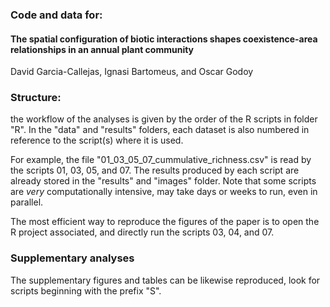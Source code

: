 ### Code and data for: 

#### The spatial configuration of biotic interactions shapes coexistence-area relationships in an annual plant community

David Garcia-Callejas, Ignasi Bartomeus, and Oscar Godoy

### Structure:

the workflow of the analyses is given by the order of the R scripts in folder "R".
In the "data" and "results" folders, each dataset is also numbered in reference to the script(s)
where it is used.

For example, the file "01_03_05_07_cummulative_richness.csv" is read by the scripts 01, 03, 05, and 07.
The results produced by each script are already stored in the "results" and "images" folder.
Note that some scripts are *very* computationally intensive, may take days or weeks to run,
even in parallel.

The most efficient way to reproduce the figures of the paper is to open the R project associated, 
and directly run the scripts 03, 04, and 07. 

### Supplementary analyses

The supplementary figures and tables can be likewise reproduced, look for scripts beginning with the prefix "S".




